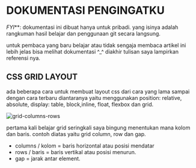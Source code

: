# DOKUMENTASI PENGINGATKU
_FYI_**: dokumentasi ini dibuat hanya untuk pribadi. yang isinya adalah rangkuman hasil belajar dan penggunaan git secara langsung.

untuk pembaca yang baru belajar atau tidak sengaja membaca artikel ini lebih jelas bisa melihat dokumentasi ^_^
diakhir tulisan saya lampirkan referensi nya.

## CSS GRID LAYOUT

ada beberapa cara untuk membuat layout css dari cara yang lama sampai dengan cara terbaru diantaranya yaitu menggunakan position: relative, absolute, display: table, block,inline, float, flexbox dan grid.

![grid-columns-rows](https://user-images.githubusercontent.com/11481712/52266529-380a1300-2969-11e9-945f-ea0e4855029f.gif)

pertama kali belajar grid seringkali saya bingung menentukan mana kolom dan baris. contoh diatas yaitu grid column, row dan gap.
- columns / kolom = baris horizontal atau posisi mendatar
- rows / baris    = baris vertikal atau posisi menurun.
- gap             = jarak antar element.
